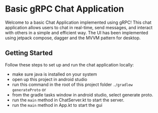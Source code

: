 # Basic gRPC Chat Application

Welcome to a basic Chat Application implemented using gRPC! This chat application allows users to chat in real-time, send messages,
and interact with others in a simple and efficient way.
The UI has been implemented using jetpack compose, dagger and the MVVM pattern for desktop.

## Getting Started

Follow these steps to set up and run the chat application locally:

- make sure java is installed on your system
- open up this project in android studio
- run this command in the root of this project folder `./gradlew generateProto` or
- from the gradle tasks window in android studio, select generate proto.
- run the `main` method in ChatServer.kt to start the server.
- run the `main` method in App.kt to start the gui